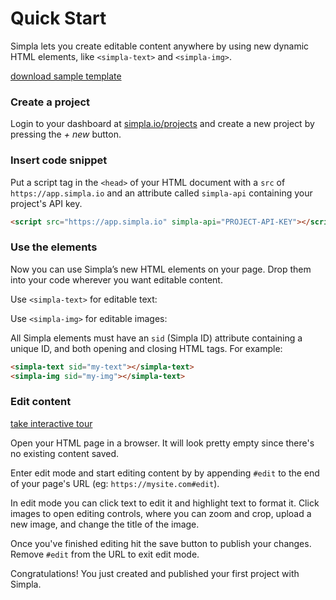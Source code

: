 # Quick Start
Simpla lets you create editable content anywhere by using new dynamic HTML elements, like `<simpla-text>` and `<simpla-img>`.

[download sample template](https://github.com/simplaio/sample-template/archive/master.zip) <!-- {.button} -->

### Create a project
Login to your dashboard at [simpla.io/projects](https://www.simpla.io/projects) and create a new project by pressing the _+ new_ button.

### Insert code snippet
Put a script tag in the `<head>` of your HTML document with a `src` of `https://app.simpla.io` and an attribute called `simpla-api` containing your project's API key.

```html
<script src="https://app.simpla.io" simpla-api="PROJECT-API-KEY"></script>
```
<!-- {is="syntax-highlight"} -->

### Use the elements
Now you can use Simpla’s new HTML elements on your page. Drop them into your code wherever you want editable content.

Use `<simpla-text>` for editable text:

<simpla-text sid="example-text" class="simpla-example" editable></simpla-text>

Use `<simpla-img>` for editable images:

<simpla-img sid="example-img" class="simpla-example" editable></simpla-img>

All Simpla elements must have an `sid` (Simpla ID) attribute containing a unique ID, and both opening and closing HTML tags. For example:

```html
<simpla-text sid="my-text"></simpla-text>
<simpla-img sid="my-img"></simpla-text>
```
<!-- {is="syntax-highlight"} -->

### Edit content

[take interactive tour](https://sample.simpla.io) <!-- {.button target="_blank"} -->

Open your HTML page in a browser. It will look pretty empty since there's no existing content saved.

Enter edit mode and start editing content by by appending `#edit` to the end of your page's URL (eg: `https://mysite.com#edit`).

In edit mode you can click text to edit it and highlight text to format it. Click images to open editing controls, where you can zoom and crop, upload a new image, and change the title of the image.

Once you've finished editing hit the save button to publish your changes. Remove `#edit` from the URL to exit edit mode.

Congratulations! You just created and published your first project with Simpla.
